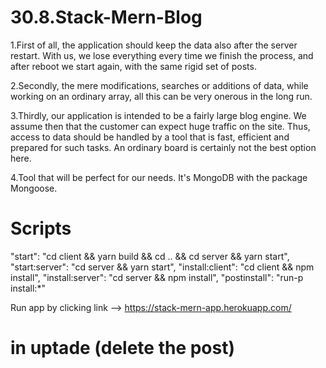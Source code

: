 # 30.8.Stack-Mern-Blog
1.First of all, the application should keep the data also after the server restart. With us, we lose everything every time we finish the process, and after reboot we start again, with the same rigid set of posts. 

2.Secondly, the mere modifications, searches or additions of data, while working on an ordinary array, all this can be very onerous in the long run. 

3.Thirdly, our application is intended to be a fairly large blog engine. We assume then that the customer can expect huge traffic on the site. Thus, access to data should be handled by a tool that is fast, efficient and prepared for such tasks. An ordinary board is certainly not the best option here. 

4.Tool that will be perfect for our needs. It's MongoDB with the package Mongoose.

# Scripts 

"start": "cd client && yarn build && cd .. && cd server && yarn start",
"start:server": "cd server && yarn start",
"install:client": "cd client && npm install",
"install:server": "cd server && npm install",
"postinstall": "run-p install:*"

Run app by clicking link --> https://stack-mern-app.herokuapp.com/

# in uptade (delete the post)
